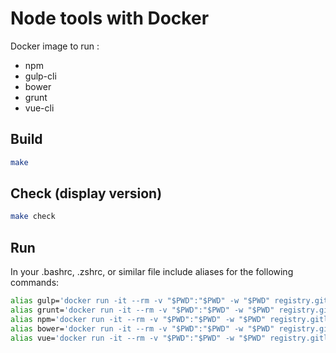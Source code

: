 # Node tools with Docker

Docker image to run :
- npm
- gulp-cli
- bower
- grunt
- vue-cli

## Build

```bash
make
```

## Check (display version)
```bash
make check
```

## Run

In your .bashrc, .zshrc, or similar file include aliases for the following commands:

```bash
alias gulp='docker run -it --rm -v "$PWD":"$PWD" -w "$PWD" registry.gitlab.com/rafache/docker/node-cli:master gulp'
alias grunt='docker run -it --rm -v "$PWD":"$PWD" -w "$PWD" registry.gitlab.com/rafache/docker/node-cli:master grunt'
alias npm='docker run -it --rm -v "$PWD":"$PWD" -w "$PWD" registry.gitlab.com/rafache/docker/node-cli:master npm'
alias bower='docker run -it --rm -v "$PWD":"$PWD" -w "$PWD" registry.gitlab.com/rafache/docker/node-cli:master bower --allow-root'
alias vue='docker run -it --rm -v "$PWD":"$PWD" -w "$PWD" registry.gitlab.com/rafache/docker/node-cli:master vue vue'
```
